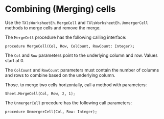 # Combining (Merging) cells


Use the `TXlsWorksheetEh.MergeCell` and `TXlsWorksheetEh.UnmergerCell` methods to merge cells and remove the merge.

The `MergeCell` procedure has the following calling interface:

```pascal:no-line-numbers
procedure MergeCell(Col, Row, ColCount, RowCount: Integer);
``` 

The `Col` and `Row` parameters point to the underlying column and row. Values start at 0.

The `ColCount` and `RowCount` parameters must contain the number of columns and rows to combine based on the underlying column.

Those. to merge two cells horizontally, call a method with parameters:

```pascal:no-line-numbers
Sheet.MergeCell(Col, Row, 2, 1);
```

The `UnmergerCell` procedure has the following call parameters:

```pascal:no-line-numbers
procedure UnmergerCell(Col, Row: Integer);
```
